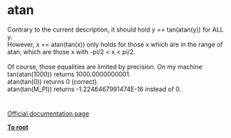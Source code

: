# atan



Contrary to the current description, it should hold y == tan(atan(y)) for ALL  y.<br>However, x == atan(tan(x)) only holds for those x which are in the range of atan, which are those x with -pi/2 &lt; x &lt; pi/2.<br><br>Of course, those equalities are limited by precision. On my machine<br>tan(atan(1000)) returns 1000.0000000001.<br>atan(tan(0)) returns 0 (correct).<br>atan(tan(M_PI)) returns -1.2246467991474E-16 instead of 0.  

#

[Official documentation page](https://www.php.net/manual/en/function.atan.php)

**[To root](/README.md)**